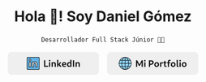 <div align="center">
  <h1>Hola 👋! Soy Daniel Gómez</h1>
  <code>Desarrollador Full Stack Júnior 🧑‍💻</code>
  <br/>
  <br/>
  <div>
    <img src="./assets/linkedin.png">&nbsp;&nbsp;&nbsp;
    <img src="./assets/portfolio.png">
  </div>
</div>
<br/>